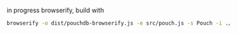 in progress browserify, build with 

```bash
browserify -o dist/pouchdb-browserify.js -e src/pouch.js -s Pouch -i ./adapters/pouch.leveldb
```